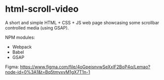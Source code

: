 # html-scroll-video
A short and simple HTML + CSS + JS web page showcasing some scrollbar controlled media (using GSAP).

NPM modules:
- Webpack
- Babel
- GSAP

Figma:
https://www.figma.com/file/4oGpeisnvwSeXxlF2BoP4q/Lemao?node-id=0%3A1&t=Bq5tmyxvM1gX7T1n-1